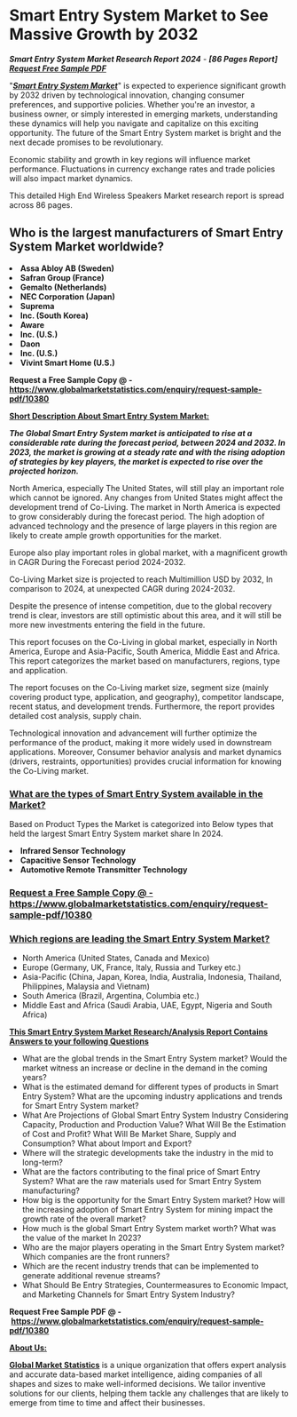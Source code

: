 <h1>Smart Entry System Market to See Massive Growth by 2032</h1><p><em><strong>Smart Entry System Market Research Report 2024</strong></em>&nbsp;-&nbsp;<em><strong>[86 Pages Report] </strong></em><em><strong><a href="https://www.globalmarketstatistics.com/enquiry/request-sample-pdf/10380">Request Free Sample PDF</a></strong></em></p><p>"<a style="font-style: italic; font-weight: bold;" href="https://www.globalmarketstatistics.com/market-reports/smart-entry-system-market-10380">Smart Entry System Market</a>" is expected to experience significant growth by 2032 driven by technological innovation, changing consumer preferences, and supportive policies. Whether you're an investor, a business owner, or simply interested in emerging markets, understanding these dynamics will help you navigate and capitalize on this exciting opportunity. The future of the&nbsp;Smart Entry System market is bright and the next decade promises to be revolutionary.</p><p>Economic stability and growth in key regions will influence market performance. Fluctuations in currency exchange rates and trade policies will also impact market dynamics.</p><p>This detailed&nbsp;High End Wireless Speakers Market research report is spread across 86 pages.</p><h2><strong>Who is the largest manufacturers of Smart Entry System Market worldwide?</strong></h2><p><strong><li>Assa Abloy AB (Sweden)<li>Safran Group (France)<li>Gemalto (Netherlands)<li>NEC Corporation (Japan)<li>Suprema<li>Inc. (South Korea)<li>Aware<li>Inc. (U.S.)<li>Daon<li>Inc. (U.S.)<li>Vivint Smart Home (U.S.)</strong></p><p><strong>Request a Free Sample Copy @ - <a href="https://www.globalmarketstatistics.com/enquiry/request-sample-pdf/10380">https://www.globalmarketstatistics.com/enquiry/request-sample-pdf/10380</a></strong></p><p><strong><u>Short Description About Smart Entry System Market:</u></strong></p><p><strong><em>The Global Smart Entry System market is anticipated to rise at a considerable rate during the forecast period, between 2024 and 2032. In 2023, the market is growing at a steady rate and with the rising adoption of strategies by key players, the market is expected to rise over the projected horizon.</em></strong></p><p>North America, especially The United States, will still play an important role which cannot be ignored. Any changes from United States might affect the development trend of Co-Living. The market in North America is expected to grow considerably during the forecast period. The high adoption of advanced technology and the presence of large players in this region are likely to create ample growth opportunities for the market.</p><p>Europe also play important roles in global market, with a magnificent growth in CAGR During the Forecast period 2024-2032.</p><p>Co-Living Market size is projected to reach Multimillion USD by 2032, In comparison to 2024, at unexpected CAGR during 2024-2032.</p><p>Despite the presence of intense competition, due to the global recovery trend is clear, investors are still optimistic about this area, and it will still be more new investments entering the field in the future.</p><p>This report focuses on the Co-Living in global market, especially in North America, Europe and Asia-Pacific, South America, Middle East and Africa. This report categorizes the market based on manufacturers, regions, type and application.</p><p>The report focuses on the Co-Living market size, segment size (mainly covering product type, application, and geography), competitor landscape, recent status, and development trends. Furthermore, the report provides detailed cost analysis, supply chain.</p><p>Technological innovation and advancement will further optimize the performance of the product, making it more widely used in downstream applications. Moreover, Consumer behavior analysis and market dynamics (drivers, restraints, opportunities) provides crucial information for knowing the Co-Living market.</p><h3 class="rank-math-question "><span style="text-decoration: underline;">What are the types of Smart Entry System available in the Market?</span></h3><p>Based on Product Types the Market is categorized into Below types that held the largest Smart Entry System market share In 2024.</p><p><strong><li>Infrared Sensor Technology<li>Capacitive Sensor Technology<li>Automotive Remote Transmitter Technology</strong></p><h3 class="rank-math-question "><span style="text-decoration: underline;">Request a Free Sample Copy @ - <a href="https://www.globalmarketstatistics.com/enquiry/request-sample-pdf/10380">https://www.globalmarketstatistics.com/enquiry/request-sample-pdf/10380</a></span></h3><h3 class="rank-math-question "><span style="text-decoration: underline;">Which regions are leading the Smart Entry System Market?</span></h3><ul><li>North America (United States, Canada and Mexico)</li><li>Europe (Germany, UK, France, Italy, Russia and Turkey etc.)</li><li>Asia-Pacific (China, Japan, Korea, India, Australia, Indonesia, Thailand, Philippines, Malaysia and Vietnam)</li><li>South America (Brazil, Argentina, Columbia etc.)</li><li>Middle East and Africa (Saudi Arabia, UAE, Egypt, Nigeria and South Africa)</li></ul><p><strong><u>This Smart Entry System Market Research/Analysis Report Contains Answers to your following Questions</u></strong></p><ul><li>What are the global trends in the Smart Entry System market? Would the market witness an increase or decline in the demand in the coming years?</li><li>What is the estimated demand for different types of products in Smart Entry System? What are the upcoming industry applications and trends for Smart Entry System market?</li><li>What Are Projections of Global Smart Entry System Industry Considering Capacity, Production and Production Value? What Will Be the Estimation of Cost and Profit? What Will Be Market Share, Supply and Consumption? What about Import and Export?</li><li>Where will the strategic developments take the industry in the mid to long-term?</li><li>What are the factors contributing to the final price of Smart Entry System? What are the raw materials used for Smart Entry System manufacturing?</li><li>How big is the opportunity for the Smart Entry System market? How will the increasing adoption of Smart Entry System for mining impact the growth rate of the overall market?</li><li>How much is the global Smart Entry System market worth? What was the value of the market In 2023?</li><li>Who are the major players operating in the Smart Entry System market? Which companies are the front runners?</li><li>Which are the recent industry trends that can be implemented to generate additional revenue streams?</li><li>What Should Be Entry Strategies, Countermeasures to Economic Impact, and Marketing Channels for Smart Entry System Industry?</li></ul><p><strong>Request Free Sample PDF @ -&nbsp;<a href="https://www.globalmarketstatistics.com/enquiry/request-sample-pdf/10380">https://www.globalmarketstatistics.com/enquiry/request-sample-pdf/10380</a></strong></p><p><strong><u>About Us:</u></strong></p><p><strong><a href="https://www.globalmarketstatistics.com/">Global Market Statistics</a></strong> is a unique organization that offers expert analysis and accurate data-based market intelligence, aiding companies of all shapes and sizes to make well-informed decisions. We tailor inventive solutions for our clients, helping them tackle any challenges that are likely to emerge from time to time and affect their businesses.</p>
